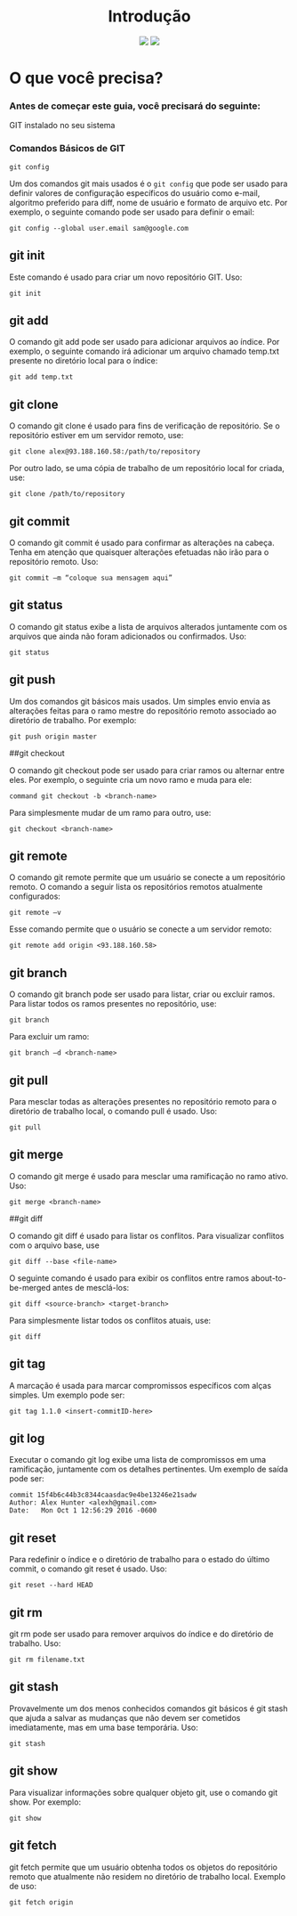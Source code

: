 <div align="center">
  <h1>Introdução</h1>
  
<img src="https://img.shields.io/badge/GIT-E44C30?style=for-the-badge&logo=git&logoColor=white"> 

<img src="https://img.shields.io/badge/GitHub-100000?style=for-the-badge&logo=github&logoColor=white">

</div>


# O que você precisa?
### Antes de começar este guia, você precisará do seguinte:

GIT instalado no seu sistema

### Comandos Básicos de GIT
    git config

Um dos comandos git mais usados é o `git config` que pode ser usado para definir valores de configuração específicos do usuário como e-mail, algoritmo preferido para diff, nome de usuário e formato de arquivo etc. Por exemplo, o seguinte comando pode ser usado para definir o email:

    git config --global user.email sam@google.com
    
## git init

Este comando é usado para criar um novo repositório GIT. Uso:

    git init
    
## git add

O comando git add pode ser usado para adicionar arquivos ao índice. Por exemplo, o seguinte comando irá adicionar um arquivo chamado temp.txt presente no diretório local para o índice:

    git add temp.txt

## git clone

O comando git clone é usado para fins de verificação de repositório. Se o repositório estiver em um servidor remoto, use:

    git clone alex@93.188.160.58:/path/to/repository

Por outro lado, se uma cópia de trabalho de um repositório local for criada, use:

    git clone /path/to/repository
    
## git commit

O comando git commit é usado para confirmar as alterações na cabeça. Tenha em atenção que quaisquer alterações efetuadas não irão para o repositório remoto. Uso:

    git commit –m “coloque sua mensagem aqui”
    
## git status

O comando git status exibe a lista de arquivos alterados juntamente com os arquivos que ainda não foram adicionados ou confirmados. Uso:

    git status

## git push 

Um dos comandos git básicos mais usados. Um simples envio envia as alterações feitas para o ramo mestre do repositório remoto associado ao diretório de trabalho. Por exemplo:

    git push origin master

##git checkout

O comando git checkout pode ser usado para criar ramos ou alternar entre eles. Por exemplo, o seguinte cria um novo ramo e muda para ele:

    command git checkout -b <branch-name>
  
Para simplesmente mudar de um ramo para outro, use:

    git checkout <branch-name>
    
## git remote

O comando git remote permite que um usuário se conecte a um repositório remoto. O comando a seguir lista os repositórios remotos atualmente configurados:

    git remote –v
Esse comando permite que o usuário se conecte a um servidor remoto:

    git remote add origin <93.188.160.58>
        
## git branch

O comando git branch pode ser usado para listar, criar ou excluir ramos. Para listar todos os ramos presentes no repositório, use:

    git branch
   
Para excluir um ramo:

    git branch –d <branch-name>
    
## git pull

Para mesclar todas as alterações presentes no repositório remoto para o diretório de trabalho local, o comando pull é usado. Uso:

    git pull
    
## git merge

O comando git merge é usado para mesclar uma ramificação no ramo ativo. Uso:

    git merge <branch-name>
    
##git diff

O comando git diff é usado para listar os conflitos. Para visualizar conflitos com o arquivo base, use

    git diff --base <file-name>
    
O seguinte comando é usado para exibir os conflitos entre ramos about-to-be-merged antes de mesclá-los:

    git diff <source-branch> <target-branch>
Para simplesmente listar todos os conflitos atuais, use:

    git diff
    
## git tag

A marcação é usada para marcar compromissos específicos com alças simples. Um exemplo pode ser:

    git tag 1.1.0 <insert-commitID-here>
    
## git log

Executar o comando git log exibe uma lista de compromissos em uma ramificação, juntamente com os detalhes pertinentes. Um exemplo de saída pode ser:

    commit 15f4b6c44b3c8344caasdac9e4be13246e21sadw
    Author: Alex Hunter <alexh@gmail.com>
    Date:   Mon Oct 1 12:56:29 2016 -0600
    
## git reset

Para redefinir o índice e o diretório de trabalho para o estado do último commit, o comando git reset é usado. Uso:

    git reset --hard HEAD
    
## git rm

git rm pode ser usado para remover arquivos do índice e do diretório de trabalho. Uso:

    git rm filename.txt
    
## git stash

Provavelmente um dos menos conhecidos comandos git básicos é git stash que ajuda a salvar as mudanças que não devem ser cometidos imediatamente, mas em uma base temporária. Uso:

    git stash
    
## git show

Para visualizar informações sobre qualquer objeto git, use o comando git show. Por exemplo:

    git show
    
## git fetch

git fetch permite que um usuário obtenha todos os objetos do repositório remoto que atualmente não residem no diretório de trabalho local. Exemplo de uso:

    git fetch origin
